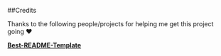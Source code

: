 ##Credits

Thanks to the following people/projects for helping me get this project going ♥

<a href="https://github.com/othneildrew/Best-README-Template"><strong>Best-README-Template</strong></a>
